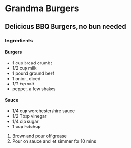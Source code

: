 # Grandma Burgers
## Delicious BBQ Burgers, no bun needed

### Ingredients
#### Burgers
- 1 cup bread crumbs
- 1/2 cup milk
- 1 pound ground beef
- 1 onion, diced
- 1/2 tsp salt
- pepper, a few shakes

#### Sauce
- 1/4 cup worchestershire sauce
- 1/2 Tbsp vinegar
- 1/4 cip sugar
- 1 cup ketchup

1. Brown and pour off grease
2. Pour on sauce and let simmer for 10 mins
